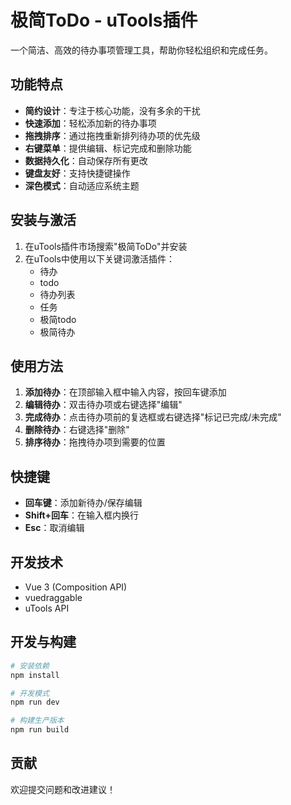 # 极简ToDo - uTools插件

一个简洁、高效的待办事项管理工具，帮助你轻松组织和完成任务。

## 功能特点

- **简约设计**：专注于核心功能，没有多余的干扰
- **快速添加**：轻松添加新的待办事项
- **拖拽排序**：通过拖拽重新排列待办项的优先级
- **右键菜单**：提供编辑、标记完成和删除功能
- **数据持久化**：自动保存所有更改
- **键盘友好**：支持快捷键操作
- **深色模式**：自动适应系统主题

## 安装与激活

1. 在uTools插件市场搜索"极简ToDo"并安装
2. 在uTools中使用以下关键词激活插件：
   - 待办
   - todo
   - 待办列表
   - 任务
   - 极简todo
   - 极简待办

## 使用方法

1. **添加待办**：在顶部输入框中输入内容，按回车键添加
2. **编辑待办**：双击待办项或右键选择"编辑"
3. **完成待办**：点击待办项前的复选框或右键选择"标记已完成/未完成"
4. **删除待办**：右键选择"删除"
5. **排序待办**：拖拽待办项到需要的位置

## 快捷键

- **回车键**：添加新待办/保存编辑
- **Shift+回车**：在输入框内换行
- **Esc**：取消编辑

## 开发技术

- Vue 3 (Composition API)
- vuedraggable
- uTools API

## 开发与构建

```bash
# 安装依赖
npm install

# 开发模式
npm run dev

# 构建生产版本
npm run build
```

## 贡献

欢迎提交问题和改进建议！
